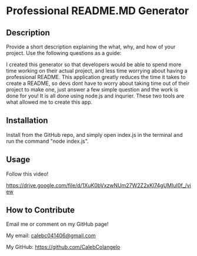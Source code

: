 # Professional README.MD Generator

## Description

Provide a short description explaining the what, why, and how of your project. Use the following questions as a guide:

I created this generator so that developers would be able to spend more time working on their actual project, and less time worrying about having a professional README. This application greatly reduces the time it takes to create a README, so devs dont have to worry about taking time out of their project to make one, just answer a few simple question and the work is done for you! It is all done using  node.js and inqurier. These two tools are what allowed me to create this app. 

## Installation

Install from the GitHub repo, and simply open index.js in the terminal and run the command "node index.js".

## Usage

Follow this video!
    
https://drive.google.com/file/d/1XuK0bVxzwNUm27W2Z2xKl74gUMIuI0f_/view

## How to Contribute

Email me or comment on my GitHub page!

My email: calebc041406@gmail.com  

My GitHub: https://github.com/CalebColangelo
